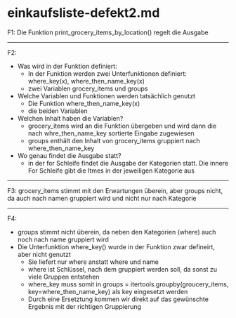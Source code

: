 # einkaufsliste-defekt2.md

F1: Die Funktion print_grocery_items_by_location() regelt die Ausgabe

---

F2:

- Was wird in der Funktion definiert:
  - In der Funktion werden zwei Unterfunktionen definiert: where_key(x), where_then_name_key(x)
  - zwei Variablen grocery_items und groups
- Welche Variablen und Funktionen werden tatsächlich genutzt
  - Die Funktion where_then_name_key(x)
  - die beiden Variablen
- Welchen Inhalt haben die Variablen?
  - grocery_items wird an die Funktion übergeben und wird dann die nach whre_then_name_key sortierte Eingabe zugewiesen
  - groups enthält den Inhalt von grocery_items gruppiert nach where_then_name_key
- Wo genau findet die Ausgabe statt?
  - in der for Schleife findet die Ausgabe der Kategorien statt. Die innere For Schleife gibt die Itmes in der jeweiligen Kategorie aus

---

F3: grocery_items stimmt mit den Erwartungen überein, aber groups nicht, da auch nach namen gruppiert wird und nicht nur nach Kategorie

---

F4:

- groups stimmt nicht überein, da neben den Kategorien (where) auch noch nach name gruppiert wird
- Die Unterfunktion where_key() wurde in der Funktion zwar defineirt, aber nicht genutzt
  - Sie liefert nur where anstatt where und name
  - where ist Schlüssel, nach dem gruppiert werden soll, da sonst zu viele Gruppen entstehen
  - where_key muss somit in groups = itertools.groupby(groucery_items, key=where_then_name_key) als key eingesetzt werden
  - Durch eine Ersetztung kommen wir direkt auf das gewünschte Ergebnis mit der richtigen Gruppierung
